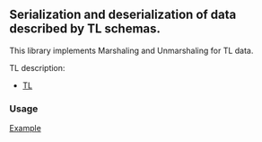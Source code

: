 ## Serialization and deserialization of data described by TL schemas.

This library implements Marshaling and Unmarshaling for TL data.

TL description: 
* [TL](https://core.telegram.org/mtproto/TL)

### Usage
[Example](../examples/tl/main.go)
